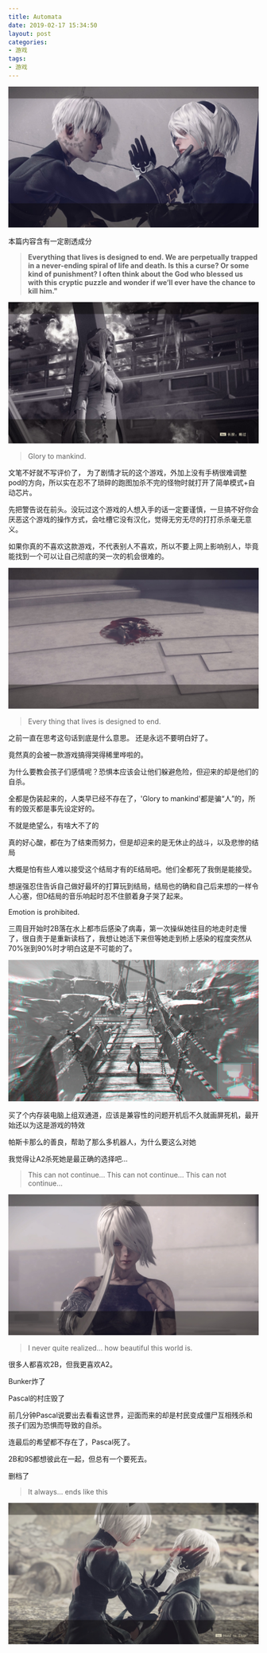 ```yaml
---
title: Automata
date: 2019-02-17 15:34:50
layout: post
categories:
- 游戏
tags:
- 游戏
---
```

![](images/20190216233002_1.jpg)
<div class="alert-red">本篇内容含有一定剧透成分</div>
<!--more-->


> **Everything that lives is designed to end.
> We are perpetually trapped
> in a never-ending spiral of life and death.
> Is this a curse?
> Or some kind of punishment?
> I often think about the God who blessed us with this cryptic puzzle
> and wonder if we’ll ever have the chance to kill him."**

![](images/20190214220213_1.jpg)
> Glory to mankind.

文笔不好就不写评价了，
为了剧情才玩的这个游戏，外加上没有手柄很难调整pod的方向，所以实在忍不了琐碎的跑图加杀不完的怪物时就打开了简单模式+自动芯片。

先把警告说在前头。没玩过这个游戏的人想入手的话一定要谨慎，一旦搞不好你会厌恶这个游戏的操作方式，会吐槽它没有汉化，觉得无穷无尽的打打杀杀毫无意义。

如果你真的不喜欢这款游戏，不代表别人不喜欢，所以不要上网上影响别人，毕竟能找到一个可以让自己彻底的哭一次的机会很难的。

![](images/20190217002539_1.jpg)

> Every thing that lives is designed to end.

之前一直在思考这句话到底是什么意思。
还是永远不要明白好了。

竟然真的会被一款游戏搞得哭得稀里哗啦的。

为什么要教会孩子们感情呢？恐惧本应该会让他们躲避危险，但迎来的却是他们的自杀。

全都是伪装起来的，人类早已经不存在了，'Glory to mankind'都是骗“人”的，所有的毁灭都是事先设定好的。

不就是绝望么，有啥大不了的

真的好心酸，都在为了结束而努力，但是却迎来的是无休止的战斗，以及悲惨的结局

大概是怕有些人难以接受这个结局才有的E结局吧。他们全都死了我倒是能接受。

想逞强忍住告诉自己做好最坏的打算玩到结局，结局也的确和自己后来想的一样令人心塞，但D结局的音乐响起时忍不住颤着身子哭了起来。

Emotion is prohibited.

三周目开始时2B落在水上都市后感染了病毒，第一次操纵她往目的地走时走慢了，很自责于是重新读档了，我想让她活下来但等她走到桥上感染的程度突然从70%张到90%时才明白这是不可能的了。

![](images/20190214223059_1.jpg)

买了个内存装电脑上组双通道，应该是兼容性的问题开机后不久就画屏死机，最开始还以为这是游戏的特效

帕斯卡那么的善良，帮助了那么多机器人，为什么要这么对她

我觉得让A2杀死她是最正确的选择吧...

> This can not continue... This can not continue... This can not continue...

![](images/20190217002156_1.jpg)

> I never quite realized... how beautiful this world is.

很多人都喜欢2B，但我更喜欢A2。

Bunker炸了

Pascal的村庄毁了

前几分钟Pascal说要出去看看这世界，迎面而来的却是村民变成僵尸互相残杀和孩子们因为恐惧而导致的自杀。

连最后的希望都不存在了，Pascal死了。

2B和9S都想彼此在一起，但总有一个要死去。

删档了

> It always... ends like this

![](images/20190208180203_1.jpg)
